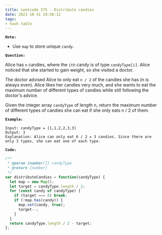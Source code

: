 ```yaml
---
title: Leetcode 575 - Distribute candies
date: 2021-10-31 19:56:12
tags:
- hash table
---
```

**`Note:`**
- Use `map` to store unique `candy`.

**`Question:`**

Alice has `n` candies, where the `ith` candy is of type `candyType[i]`. Alice noticed that she started to gain weight, so she visited a doctor.

The doctor advised Alice to only eat `n / 2` of the candies she has (n is always even). Alice likes her candies very much, and she wants to eat the maximum number of different types of candies while still following the doctor's advice.

Given the integer array `candyType` of length n, return the maximum number of different types of candies she can eat if she only eats n / 2 of them.

**`Example:`**
```
Input: candyType = [1,1,2,2,3,3]
Output: 3
Explanation: Alice can only eat 6 / 2 = 3 candies. Since there are only 3 types, she can eat one of each type.
```

**`Code:`**
```javascript
/**
 * @param {number[]} candyType
 * @return {number}
 */
var distributeCandies = function(candyType) {
  let map = new Map();
  let target = candyType.length / 2;
  for (const candy of candyType) {
    if (target === 0) break;
    if (!map.has(candy)) {
      map.set(candy, true);
      target--;
    }
  }
  return candyType.length / 2 - target;
};
```